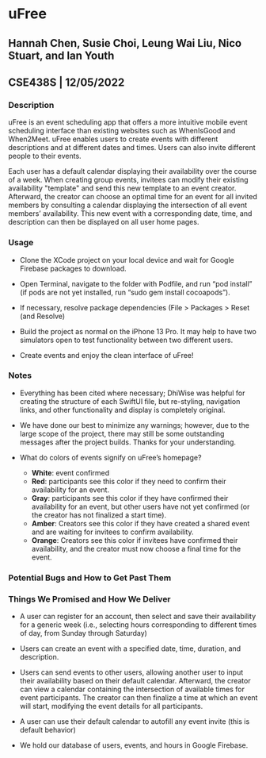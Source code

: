 # uFree

## Hannah Chen, Susie Choi, Leung Wai Liu, Nico Stuart, and Ian Youth
## CSE438S | 12/05/2022

### Description

uFree is an event scheduling app that offers a more intuitive mobile event scheduling interface than existing websites such as WhenIsGood and When2Meet. uFree enables users to create events with different descriptions and at different dates and times. Users can also invite different people to their events.

Each user has a default calendar displaying their availability over the course of a week. When creating group events, invitees can modify their existing availability "template" and send this new template to an event creator. Afterward, the creator can choose an optimal time for an event for all invited members by consulting a calendar displaying the intersection of all event members’ availability. This new event with a corresponding date, time, and description can then be displayed on all user home pages.

### Usage

* Clone the XCode project on your local device and wait for Google Firebase packages to download.

* Open Terminal, navigate to the folder with Podfile, and run “pod install” (if pods are not yet installed, run “sudo gem install cocoapods”).

* If necessary, resolve package dependencies (File > Packages > Reset (and Resolve)

* Build the project as normal on the iPhone 13 Pro. It may help to have two simulators open to test functionality between two different users.

* Create events and enjoy the clean interface of uFree!

### Notes

* Everything has been cited where necessary; DhiWise was helpful for creating the structure of each SwiftUI file, but re-styling, navigation links, and other functionality and display is completely original.

* We have done our best to minimize any warnings; however, due to the large scope of the project, there may still be some outstanding messages after the project builds. Thanks for your understanding.

* What do colors of events signify on uFree’s homepage?

  * **White**: event confirmed
  * **Red**: participants see this color if they need to confirm their availability for an event.
  * **Gray**: participants see this color if they have confirmed their availability for an event, but other users have not yet confirmed (or the creator has not finalized a start time).
  * **Amber**: Creators see this color if they have created a shared event and are waiting for invitees to confirm availability.
  * **Orange**: Creators see this color if invitees have confirmed their availability, and the creator must now choose a final time for the event.

### Potential Bugs and How to Get Past Them

### Things We Promised and How We Deliver

* A user can register for an account, then select and save their availability for a generic week (i.e., selecting hours corresponding to different times of day, from Sunday through Saturday)

* Users can create an event with a specified date, time, duration, and description.

* Users can send events to other users, allowing another user to input their availability based on their default calendar. Afterward, the creator can view a calendar containing the intersection of available times for event participants. The creator can then finalize a time at which an event will start, modifying the event details for all participants.

* A user can use their default calendar to autofill any event invite (this is default behavior)

* We hold our database of users, events, and hours in Google Firebase.
